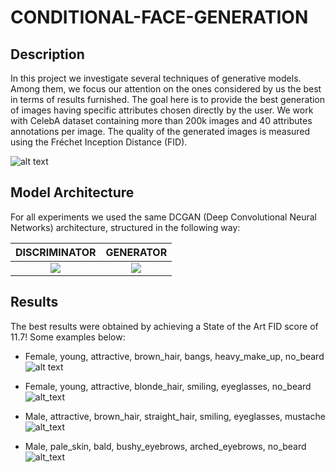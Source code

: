 # CONDITIONAL-FACE-GENERATION

## Description
In this project we investigate several techniques of generative models. Among them, we focus our attention on the ones considered by us the best in terms of results furnished. The goal here is to provide the best generation of images having specific attributes chosen directly by the user. 
We work with CelebA dataset containing more than 200k images and 40 attributes annotations per image. The quality of the generated images is measured using the Fréchet Inception Distance (FID).

![alt text](https://user-images.githubusercontent.com/57104110/136570871-795253b7-f514-45d8-a471-0568c9cc618b.png)

## Model Architecture
For all experiments we used the same DCGAN (Deep Convolutional Neural Networks) architecture, structured in the following way:

DISCRIMINATOR              | GENERATOR
:-------------------------:|:-------------------------:
![](https://user-images.githubusercontent.com/57104110/136574739-17668993-2321-4c3b-9e6d-3efacf92deaf.png) | ![](https://user-images.githubusercontent.com/57104110/136574554-73fcf4d8-0c80-4b44-a76c-b33b910dc221.png)

## Results
The best results were obtained by achieving a State of the Art FID score of 11.7! Some examples below:

* Female, young, attractive, brown_hair, bangs, heavy_make_up, no_beard
![alt text](https://user-images.githubusercontent.com/57104110/136577480-81236702-3963-4d59-bffb-c582cca756c7.png)


* Female, young, attractive, blonde_hair, smiling, eyeglasses, no_beard
![alt_text](https://user-images.githubusercontent.com/57104110/136577861-b22c6e89-2ea0-48e8-bebb-0595345a8371.png)


* Male, attractive, brown_hair, straight_hair, smiling, eyeglasses, mustache
![alt_text](https://user-images.githubusercontent.com/57104110/136577694-08a4f6bd-4eca-42fe-9c46-677f6d819b09.png)


* Male, pale_skin, bald, bushy_eyebrows, arched_eyebrows, no_beard
![alt_text](https://user-images.githubusercontent.com/57104110/136577663-84c3efd2-56eb-46bf-9aab-ea5c0b1d0f11.png)







